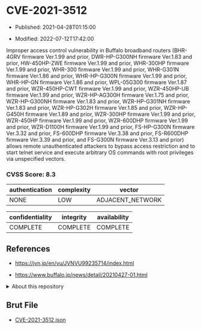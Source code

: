 # CVE-2021-3512

- Published: 2021-04-28T01:15:00

- Modified: 2022-07-12T17:42:00

Improper access control vulnerability in Buffalo broadband routers (BHR-4GRV firmware Ver.1.99 and prior, DWR-HP-G300NH firmware Ver.1.83 and prior, HW-450HP-ZWE firmware Ver.1.99 and prior, WHR-300HP firmware Ver.1.99 and prior, WHR-300 firmware Ver.1.99 and prior, WHR-G301N firmware Ver.1.86 and prior, WHR-HP-G300N firmware Ver.1.99 and prior, WHR-HP-GN firmware Ver.1.86 and prior, WPL-05G300 firmware Ver.1.87 and prior, WZR-450HP-CWT firmware Ver.1.99 and prior, WZR-450HP-UB firmware Ver.1.99 and prior, WZR-HP-AG300H firmware Ver.1.75 and prior, WZR-HP-G300NH firmware Ver.1.83 and prior, WZR-HP-G301NH firmware Ver.1.83 and prior, WZR-HP-G302H firmware Ver.1.85 and prior, WZR-HP-G450H firmware Ver.1.89 and prior, WZR-300HP firmware Ver.1.99 and prior, WZR-450HP firmware Ver.1.99 and prior, WZR-600DHP firmware Ver.1.99 and prior, WZR-D1100H firmware Ver.1.99 and prior, FS-HP-G300N firmware Ver.3.32 and prior, FS-600DHP firmware Ver.3.38 and prior, FS-R600DHP firmware Ver.3.39 and prior, and FS-G300N firmware Ver.3.13 and prior) allows remote unauthenticated attackers to bypass access restriction and to start telnet service and execute arbitrary OS commands with root privileges via unspecified vectors.

### CVSS Score: **8.3**

| authentication | complexity | vector |
| --- | --- | --- |
| NONE | LOW | ADJACENT_NETWORK |

| confidentiality | integrity | availability |
| --- | --- | --- |
| COMPLETE | COMPLETE | COMPLETE |

## References

* https://jvn.jp/en/vu/JVNVU99235714/index.html

* https://www.buffalo.jp/news/detail/20210427-01.html

<details>
<summary>About this repository</summary> 

  This repository is part of the project [Live Hack CVE](https://github.com/Live-Hack-CVE). Main website can be found [www.live-hack.org](https://www.live-hack.org) 
  
  Made by [Sn0wAlice](https://github.com/Sn0wAlice) for the people that care about security and need to have a feed of the latest CVEs. Hope you enjoy it, don't forget to star the repo and follow me on [Twitter](https://twitter.com/Sn0wAlice) and [Github](https://github.com/Sn0wAlice). And that is my [personnal website](https://www.alice-snow.me/)

  - [Home Page](https://github.com/Live-Hack-CVE)
  - [Framework](https://github.com/Live-Hack-CVE/cve-framework)
  - [CVE database](https://github.com/Live-Hack-CVE/full_database)
  - [Changelog](https://github.com/Live-Hack-CVE/Changelog)
</details>

## Brut File

* [CVE-2021-3512.json](https://raw.githubusercontent.com/Live-Hack-CVE/full_database/main/cves/2021/CVE-2021-3512.json)

